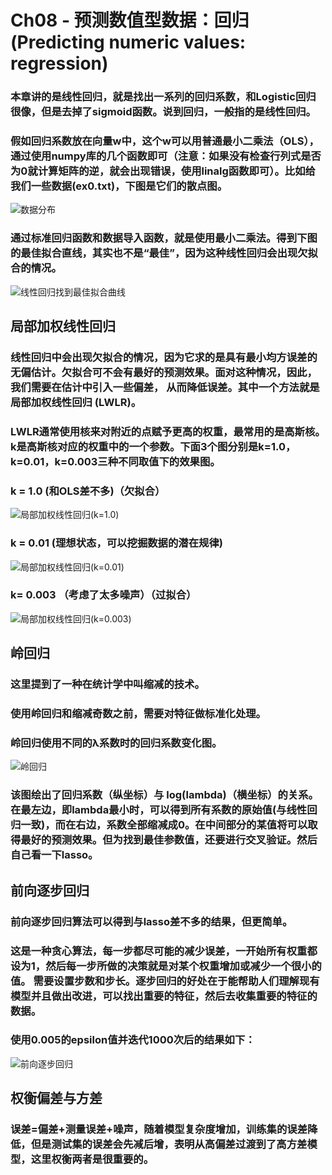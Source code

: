 # Ch08 - 预测数值型数据：回归(Predicting numeric values: regression)

### 本章讲的是线性回归，就是找出一系列的回归系数，和Logistic回归很像，但是去掉了sigmoid函数。说到回归，一般指的是线性回归。

### 假如回归系数放在向量w中，这个w可以用普通最小二乘法（OLS），通过使用numpy库的几个函数即可（注意：如果没有检查行列式是否为0就计算矩阵的逆，就会出现错误，使用linalg函数即可）。比如给我们一些数据(ex0.txt)，下图是它们的散点图。
![数据分布](screenshot/数据分布.png)

### 通过标准回归函数和数据导入函数，就是使用最小二乘法。得到下图的最佳拟合直线，其实也不是“最佳”，因为这种线性回归会出现欠拟合的情况。
![线性回归找到最佳拟合曲线](screenshot/线性回归找到最佳拟合曲线.png)

## 局部加权线性回归
### 线性回归中会出现欠拟合的情况，因为它求的是具有最小均方误差的无偏估计。欠拟合可不会有最好的预测效果。面对这种情况，因此，我们需要在估计中引入一些偏差， 从而降低误差。其中一个方法就是局部加权线性回归 (LWLR)。
### LWLR通常使用核来对附近的点赋予更高的权重，最常用的是高斯核。k是高斯核对应的权重中的一个参数。下面3个图分别是k=1.0，k=0.01，k=0.003三种不同取值下的效果图。

### k = 1.0 (和OLS差不多)（欠拟合）
![局部加权线性回归(k=1.0)](screenshot/局部加权线性回归(k=1.0).png)

### k = 0.01 (理想状态，可以挖掘数据的潜在规律)
![局部加权线性回归(k=0.01)](screenshot/局部加权线性回归(k=0.01).png)

### k= 0.003 （考虑了太多噪声）（过拟合）
![局部加权线性回归(k=0.003)](screenshot/局部加权线性回归(k=0.003).png)

## 岭回归
### 这里提到了一种在统计学中叫缩减的技术。
### 使用岭回归和缩减奇数之前，需要对特征做标准化处理。
### 岭回归使用不同的λ系数时的回归系数变化图。
![岭回归](screenshot/岭回归.png)
### 该图绘出了回归系数（纵坐标）与 log(lambda)（横坐标）的关系。在最左边，即lambda最小时，可以得到所有系数的原始值(与线性回归一致)，而在右边，系数全部缩减成0。在中间部分的某值将可以取得最好的预测效果。但为找到最佳参数值，还要进行交叉验证。然后自己看一下lasso。

## 前向逐步回归 
### 前向逐步回归算法可以得到与lasso差不多的结果，但更简单。
### 这是一种贪心算法，每一步都尽可能的减少误差，一开始所有权重都设为1，然后每一步所做的决策就是对某个权重增加或减少一个很小的值。 需要设置步数和步长。逐步回归的好处在于能帮助人们理解现有模型并且做出改进，可以找出重要的特征，然后去收集重要的特征的数据。
### 使用0.005的epsilon值并迭代1000次后的结果如下：
![前向逐步回归](screenshot/前向逐步回归.png)

## 权衡偏差与方差 
### 误差=偏差+测量误差+噪声，随着模型复杂度增加，训练集的误差降低，但是测试集的误差会先减后增，表明从高偏差过渡到了高方差模型，这里权衡两者是很重要的。





